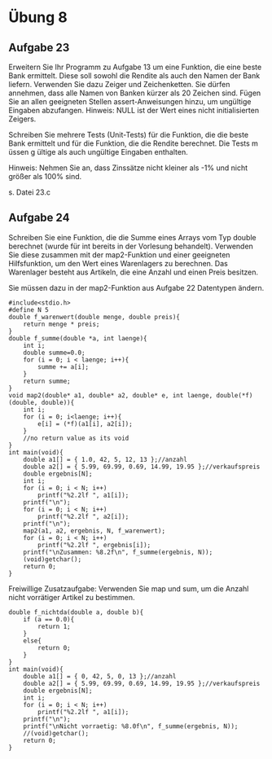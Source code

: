 # Übung 8

## Aufgabe 23

Erweitern Sie Ihr Programm zu Aufgabe 13 um eine Funktion, die eine beste Bank ermittelt.
Diese soll sowohl die Rendite als auch den Namen der Bank liefern. Verwenden Sie dazu Zeiger
und Zeichenketten. Sie dürfen annehmen, dass alle Namen von Banken kürzer als 20 Zeichen sind.
Fügen Sie an allen geeigneten Stellen assert-Anweisungen hinzu, um ungültige Eingaben abzufangen.
Hinweis: NULL ist der Wert eines nicht initialisierten Zeigers.

Schreiben Sie mehrere Tests (Unit-Tests) für die Funktion, die die beste Bank ermittelt und für
die Funktion, die die Rendite berechnet. Die Tests m üssen g ültige als auch ungültige Eingaben
enthalten.

Hinweis: Nehmen Sie an, dass Zinssätze nicht kleiner als -1% und nicht größer als 100% sind.

s. Datei 23.c

## Aufgabe 24

Schreiben Sie eine Funktion, die die Summe eines Arrays vom Typ double berechnet (wurde für int bereits in der Vorlesung behandelt). Verwenden Sie diese zusammen mit der map2-Funktion und einer geeigneten Hilfsfunktion, um den Wert eines Warenlagers zu berechnen. Das Warenlager besteht aus Artikeln, die eine Anzahl und einen Preis besitzen.

Sie müssen dazu in der map2-Funktion aus Aufgabe 22 Datentypen ändern.

	#include<stdio.h>
	#define N 5
	double f_warenwert(double menge, double preis){
		return menge * preis;
	}
	double f_summe(double *a, int laenge){
		int i;
		double summe=0.0;
		for (i = 0; i < laenge; i++){
			summe += a[i];
		}
		return summe;
	}
	void map2(double* a1, double* a2, double* e, int laenge, double(*f)(double, double)){
		int i;
		for (i = 0; i<laenge; i++){
			e[i] = (*f)(a1[i], a2[i]);
		}
		//no return value as its void
	}
	int main(void){
		double a1[] = { 1.0, 42, 5, 12, 13 };//anzahl
		double a2[] = { 5.99, 69.99, 0.69, 14.99, 19.95 };//verkaufspreis
		double ergebnis[N];
		int i;
		for (i = 0; i < N; i++)
			printf("%2.2lf ", a1[i]);
		printf("\n");
		for (i = 0; i < N; i++)
			printf("%2.2lf ", a2[i]);
		printf("\n");
		map2(a1, a2, ergebnis, N, f_warenwert);
		for (i = 0; i < N; i++)
			printf("%2.2lf ", ergebnis[i]);
		printf("\nZusammen: %8.2f\n", f_summe(ergebnis, N));
		(void)getchar();
		return 0;
	}

Freiwillige Zusatzaufgabe: Verwenden Sie map und sum, um die Anzahl nicht vorrätiger Artikel
zu bestimmen.

	double f_nichtda(double a, double b){
		if (a == 0.0){
			return 1;
		}
		else{
			return 0;
		}
	}
	int main(void){
		double a1[] = { 0, 42, 5, 0, 13 };//anzahl
		double a2[] = { 5.99, 69.99, 0.69, 14.99, 19.95 };//verkaufspreis
		double ergebnis[N];
		int i;
		for (i = 0; i < N; i++)
			printf("%2.2lf ", a1[i]);
		printf("\n");
		printf("\nNicht vorraetig: %8.0f\n", f_summe(ergebnis, N));
		//(void)getchar();
		return 0;
	}
